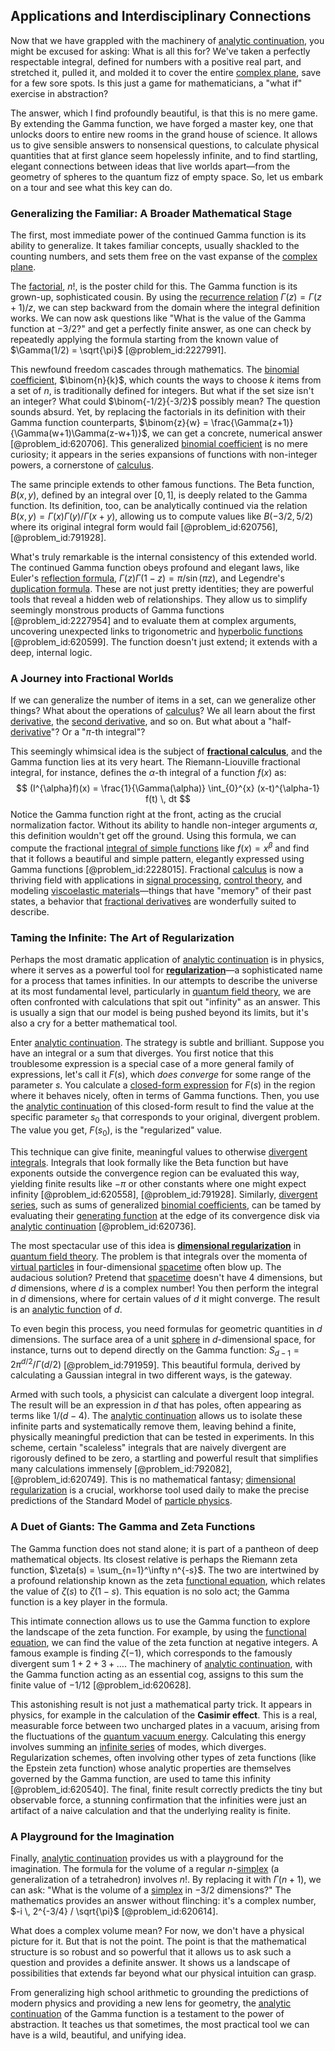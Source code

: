 ## Applications and Interdisciplinary Connections

Now that we have grappled with the machinery of [analytic continuation](@article_id:146731), you might be excused for asking: What is all this for? We've taken a perfectly respectable integral, defined for numbers with a positive real part, and stretched it, pulled it, and molded it to cover the entire [complex plane](@article_id:157735), save for a few sore spots. Is this just a game for mathematicians, a "what if" exercise in abstraction?

The answer, which I find profoundly beautiful, is that this is no mere game. By extending the Gamma function, we have forged a master key, one that unlocks doors to entire new rooms in the grand house of science. It allows us to give sensible answers to nonsensical questions, to calculate physical quantities that at first glance seem hopelessly infinite, and to find startling, elegant connections between ideas that live worlds apart—from the geometry of spheres to the quantum fizz of empty space. So, let us embark on a tour and see what this key can do.

### Generalizing the Familiar: A Broader Mathematical Stage

The first, most immediate power of the continued Gamma function is its ability to generalize. It takes familiar concepts, usually shackled to the counting numbers, and sets them free on the vast expanse of the [complex plane](@article_id:157735).

The [factorial](@article_id:266143), $n!$, is the poster child for this. The Gamma function is its grown-up, sophisticated cousin. By using the [recurrence relation](@article_id:140545) $\Gamma(z) = \Gamma(z+1)/z$, we can step backward from the domain where the integral definition works. We can now ask questions like "What is the value of the Gamma function at $-3/2$?" and get a perfectly finite answer, as one can check by repeatedly applying the formula starting from the known value of $\Gamma(1/2) = \sqrt{\pi}$ [@problem_id:2227991].

This newfound freedom cascades through mathematics. The [binomial coefficient](@article_id:155572), $\binom{n}{k}$, which counts the ways to choose $k$ items from a set of $n$, is traditionally defined for integers. But what if the set size isn't an integer? What could $\binom{-1/2}{-3/2}$ possibly mean? The question sounds absurd. Yet, by replacing the factorials in its definition with their Gamma function counterparts, $\binom{z}{w} = \frac{\Gamma(z+1)}{\Gamma(w+1)\Gamma(z-w+1)}$, we can get a concrete, numerical answer [@problem_id:620706]. This generalized [binomial coefficient](@article_id:155572) is no mere curiosity; it appears in the series expansions of functions with non-integer powers, a cornerstone of [calculus](@article_id:145546).

The same principle extends to other famous functions. The Beta function, $B(x,y)$, defined by an integral over $[0,1]$, is deeply related to the Gamma function. Its definition, too, can be analytically continued via the relation $B(x,y) = \Gamma(x)\Gamma(y)/\Gamma(x+y)$, allowing us to compute values like $B(-3/2, 5/2)$ where its original integral form would fail [@problem_id:620756], [@problem_id:791928].

What's truly remarkable is the internal consistency of this extended world. The continued Gamma function obeys profound and elegant laws, like Euler's [reflection formula](@article_id:198347), $\Gamma(z)\Gamma(1-z) = \pi/\sin(\pi z)$, and Legendre's [duplication formula](@article_id:173467). These are not just pretty identities; they are powerful tools that reveal a hidden web of relationships. They allow us to simplify seemingly monstrous products of Gamma functions [@problem_id:2227954] and to evaluate them at complex arguments, uncovering unexpected links to trigonometric and [hyperbolic functions](@article_id:164681) [@problem_id:620599]. The function doesn't just extend; it extends with a deep, internal logic.

### A Journey into Fractional Worlds

If we can generalize the number of items in a set, can we generalize other things? What about the operations of [calculus](@article_id:145546)? We all learn about the first [derivative](@article_id:157426), the [second derivative](@article_id:144014), and so on. But what about a "half-[derivative](@article_id:157426)"? Or a "$\pi$-th integral"?

This seemingly whimsical idea is the subject of **[fractional calculus](@article_id:145727)**, and the Gamma function lies at its very heart. The Riemann-Liouville fractional integral, for instance, defines the $\alpha$-th integral of a function $f(x)$ as:
$$
(I^{\alpha}f)(x) = \frac{1}{\Gamma(\alpha)} \int_{0}^{x} (x-t)^{\alpha-1} f(t) \, dt
$$
Notice the Gamma function right at the front, acting as the crucial normalization factor. Without its ability to handle non-integer arguments $\alpha$, this definition wouldn't get off the ground. Using this formula, we can compute the fractional [integral of simple functions](@article_id:200727) like $f(x) = x^\beta$ and find that it follows a beautiful and simple pattern, elegantly expressed using Gamma functions [@problem_id:2228015]. Fractional [calculus](@article_id:145546) is now a thriving field with applications in [signal processing](@article_id:146173), [control theory](@article_id:136752), and modeling [viscoelastic materials](@article_id:193729)—things that have "memory" of their past states, a behavior that [fractional derivatives](@article_id:177315) are wonderfully suited to describe.

### Taming the Infinite: The Art of Regularization

Perhaps the most dramatic application of [analytic continuation](@article_id:146731) is in physics, where it serves as a powerful tool for **[regularization](@article_id:139275)**—a sophisticated name for a process that tames infinities. In our attempts to describe the universe at its most fundamental level, particularly in [quantum field theory](@article_id:137683), we are often confronted with calculations that spit out "infinity" as an answer. This is usually a sign that our model is being pushed beyond its limits, but it's also a cry for a better mathematical tool.

Enter [analytic continuation](@article_id:146731). The strategy is subtle and brilliant. Suppose you have an integral or a sum that diverges. You first notice that this troublesome expression is a special case of a more general family of expressions, let's call it $F(s)$, which *does converge* for some range of the parameter $s$. You calculate a [closed-form expression](@article_id:266964) for $F(s)$ in the region where it behaves nicely, often in terms of Gamma functions. Then, you use the [analytic continuation](@article_id:146731) of this closed-form result to find the value at the specific parameter $s_0$ that corresponds to your original, divergent problem. The value you get, $F(s_0)$, is the "regularized" value.

This technique can give finite, meaningful values to otherwise [divergent integrals](@article_id:140303). Integrals that look formally like the Beta function but have exponents outside the convergence region can be evaluated this way, yielding finite results like $-\pi$ or other constants where one might expect infinity [@problem_id:620558], [@problem_id:791928]. Similarly, [divergent series](@article_id:158457), such as sums of generalized [binomial coefficients](@article_id:261212), can be tamed by evaluating their [generating function](@article_id:152210) at the edge of its convergence disk via [analytic continuation](@article_id:146731) [@problem_id:620736].

The most spectacular use of this idea is **[dimensional regularization](@article_id:143010)** in [quantum field theory](@article_id:137683). The problem is that integrals over the momenta of [virtual particles](@article_id:147465) in four-dimensional [spacetime](@article_id:161512) often blow up. The audacious solution? Pretend that [spacetime](@article_id:161512) doesn't have 4 dimensions, but $d$ dimensions, where $d$ is a complex number! You then perform the integral in $d$ dimensions, where for certain values of $d$ it might converge. The result is an [analytic function](@article_id:142965) of $d$.

To even begin this process, you need formulas for geometric quantities in $d$ dimensions. The surface area of a unit [sphere](@article_id:267085) in $d$-dimensional space, for instance, turns out to depend directly on the Gamma function: $S_{d-1} = 2\pi^{d/2}/\Gamma(d/2)$ [@problem_id:791959]. This beautiful formula, derived by calculating a Gaussian integral in two different ways, is the gateway.

Armed with such tools, a physicist can calculate a divergent loop integral. The result will be an expression in $d$ that has poles, often appearing as terms like $1/(d-4)$. The [analytic continuation](@article_id:146731) allows us to isolate these infinite parts and systematically remove them, leaving behind a finite, physically meaningful prediction that can be tested in experiments. In this scheme, certain "scaleless" integrals that are naively divergent are rigorously defined to be zero, a startling and powerful result that simplifies many calculations immensely [@problem_id:792082], [@problem_id:620749]. This is no mathematical fantasy; [dimensional regularization](@article_id:143010) is a crucial, workhorse tool used daily to make the precise predictions of the Standard Model of [particle physics](@article_id:144759).

### A Duet of Giants: The Gamma and Zeta Functions

The Gamma function does not stand alone; it is part of a pantheon of deep mathematical objects. Its closest relative is perhaps the Riemann zeta function, $\zeta(s) = \sum_{n=1}^\infty n^{-s}$. The two are intertwined by a profound relationship known as the zeta [functional equation](@article_id:176093), which relates the value of $\zeta(s)$ to $\zeta(1-s)$. This equation is no solo act; the Gamma function is a key player in the formula.

This intimate connection allows us to use the Gamma function to explore the landscape of the zeta function. For example, by using the [functional equation](@article_id:176093), we can find the value of the zeta function at negative integers. A famous example is finding $\zeta(-1)$, which corresponds to the famously divergent sum $1+2+3+\dots$. The machinery of [analytic continuation](@article_id:146731), with the Gamma function acting as an essential cog, assigns to this sum the finite value of $-1/12$ [@problem_id:620628].

This astonishing result is not just a mathematical party trick. It appears in physics, for example in the calculation of the **Casimir effect**. This is a real, measurable force between two uncharged plates in a vacuum, arising from the fluctuations of the [quantum vacuum energy](@article_id:185640). Calculating this energy involves summing an [infinite series](@article_id:142872) of modes, which diverges. Regularization schemes, often involving other types of zeta functions (like the Epstein zeta function) whose analytic properties are themselves governed by the Gamma function, are used to tame this infinity [@problem_id:620540]. The final, finite result correctly predicts the tiny but observable force, a stunning confirmation that the infinities were just an artifact of a naive calculation and that the underlying reality is finite.

### A Playground for the Imagination

Finally, [analytic continuation](@article_id:146731) provides us with a playground for the imagination. The formula for the volume of a regular $n$-[simplex](@article_id:270129) (a generalization of a tetrahedron) involves $n!$. By replacing it with $\Gamma(n+1)$, we can ask: "What is the volume of a [simplex](@article_id:270129) in $-3/2$ dimensions?" The mathematics provides an answer without flinching: it's a complex number, $-i \, 2^{-3/4} / \sqrt{\pi}$ [@problem_id:620614].

What does a complex volume mean? For now, we don't have a physical picture for it. But that is not the point. The point is that the mathematical structure is so robust and so powerful that it allows us to ask such a question and provides a definite answer. It shows us a landscape of possibilities that extends far beyond what our physical intuition can grasp.

From generalizing high school arithmetic to grounding the predictions of modern physics and providing a new lens for geometry, the [analytic continuation](@article_id:146731) of the Gamma function is a testament to the power of abstraction. It teaches us that sometimes, the most practical tool we can have is a wild, beautiful, and unifying idea.